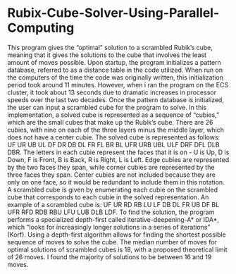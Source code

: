 # Rubix-Cube-Solver-Using-Parallel-Computing

This program gives the “optimal” solution to a scrambled Rubik’s cube, meaning that it gives the solutions to the cube that involves the least amount of moves possible.  Upon startup, the program initializes a pattern database, referred to as a distance table in the code utilized. 
When run on the  computers of the time the code was originally written, this initialization period took around 11 minutes.  However, when i ran the program on the ECS cluster, it took about 13 seconds due to dramatic increases in processor speeds over the last two decades.  Once the pattern database is initialized, the user can input a scrambled cube for the program to solve.  In this implementation, a solved cube is represented as a sequence of “cubies,” which are the small cubes that make up the Rubik’s cube.  There are 26 cubies, with nine on each of the three layers minus the middle layer, which does not have a center cubie.  The solved cube is represented as follows: UF UR UB UL DF DR DB DL FR FL BR BL UFR URB UBL ULF DRF DFL DLB DBR.
The letters in each cubie represent the faces that it is on - U is Up, D is Down, F is Front, B is Back, R is Right, L is Left.  Edge cubies are represented by the two faces they span, while corner cubies are represented by the three faces they span.  Center cubies are not included because they are only on one face, so it would be redundant to include them in this notation.  A scrambled cube is given by enumerating each cubie on the scrambled cube that corresponds to each cubie in the solved representation.  An example of a scrambled cube is: UF UR RD RB LU LF DB DL FR UB DF BL UFR RFD RDB RBU LFU LUB DLB LDF.
To find the solution, the program performs a specialized depth-first called iterative-deepening-A* or IDA*, which “looks for increasingly longer solutions in a series of iterations” (Korf). Using a depth-first algorithm allows for finding the shortest possible sequence of moves to solve the cube.  The median number of moves for optimal solutions of scrambled cubes is 18, with a proposed theoretical limit of 26 moves.  I found the majority of solutions to be between 16 and 19 moves. 
